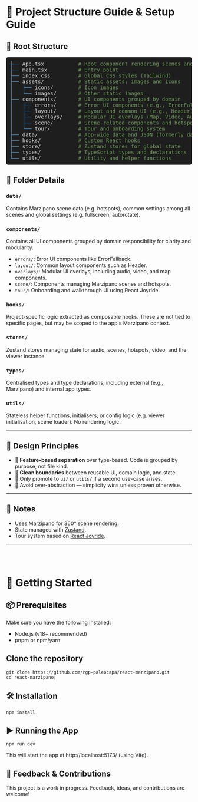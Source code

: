 # 🧭 Project Structure Guide & Setup Guide

## 📁 Root Structure

<pre style="background:#1e1e1e; color:#d4d4d4; padding:10px; border-radius:5px; font-family: monospace;">
<span style="color:#569cd6;">├──</span> App.tsx           <span style="color:#6a9955;"># Root component rendering scenes and overlays</span>
<span style="color:#569cd6;">├──</span> main.tsx          <span style="color:#6a9955;"># Entry point</span>
<span style="color:#569cd6;">├──</span> index.css         <span style="color:#6a9955;"># Global CSS styles (Tailwind)</span>
<span style="color:#569cd6;">├──</span> assets/           <span style="color:#6a9955;"># Static assets: images and icons</span>
<span style="color:#569cd6;">│</span>   <span style="color:#569cd6;">├──</span> icons/        <span style="color:#6a9955;"># Icon images</span>
<span style="color:#569cd6;">│</span  >   <span style="color:#569cd6;">└──</span> images/       <span style="color:#6a9955;"># Other static images</span>
<span style="color:#569cd6;">├──</span> components/       <span style="color:#6a9955;"># UI components grouped by domain</span>
<span style="color:#569cd6;">│</span>   <span style="color:#569cd6;">├──</span> errors/       <span style="color:#6a9955;"># Error UI components (e.g., ErrorFallback)</span>
<span style="color:#569cd6;">│</span>   <span style="color:#569cd6;">├──</span> layout/       <span style="color:#6a9955;"># Layout and common UI (e.g., Header)</span>
<span style="color:#569cd6;">│</span>   <span style="color:#569cd6;">├──</span> overlays/     <span style="color:#6a9955;"># Modular UI overlays (Map, Video, Audio, etc.)</span>
<span style="color:#569cd6;">│</span>   <span style="color:#569cd6;">├──</span> scene/        <span style="color:#6a9955;"># Scene-related components and hotspots</span>
<span style="color:#569cd6;">│</span>   <span style="color:#569cd6;">└──</span> tour/         <span style="color:#6a9955;"># Tour and onboarding system</span>
<span style="color:#569cd6;">├──</span> data/             <span style="color:#6a9955;"># App-wide data and JSON (formerly data/)</span>
<span style="color:#569cd6;">├──</span> hooks/            <span style="color:#6a9955;"># Custom React hooks</span>
<span style="color:#569cd6;">├──</span> store/            <span style="color:#6a9955;"># Zustand stores for global state</span>
<span style="color:#569cd6;">├──</span> types/            <span style="color:#6a9955;"># TypeScript types and declarations</span>
<span style="color:#569cd6;">└──</span> utils/            <span style="color:#6a9955;"># Utility and helper functions</span></pre>


## 🧩 Folder Details

### `data/`
Contains Marzipano scene data (e.g. hotspots), common settings among all scenes and global settings (e.g. fullscreen, autorotate).

### `components/`
Contains all UI components grouped by domain responsibility for clarity and modularity.

- `errors/`: Error UI components like ErrorFallback.
- `layout/`: Common layout components such as Header.
- `overlays/`: Modular UI overlays, including audio, video, and map components.
- `scene/`: Components managing Marzipano scenes and hotspots.
- `tour/`: Onboarding and walkthrough UI using React Joyride.

### `hooks/`
Project-specific logic extracted as composable hooks. These are not tied to specific pages, but may be scoped to the app's Marzipano context.

### `stores/`
Zustand stores managing state for audio, scenes, hotspots, video, and the viewer instance.

### `types/`
Centralised types and type declarations, including external (e.g., Marzipano) and internal app types.

### `utils/`
Stateless helper functions, initialisers, or config logic (e.g. viewer initialisation, scene loader). No rendering logic.

---

## 🔧 Design Principles

- 🧠 **Feature-based separation** over type-based. Code is grouped by purpose, not file kind.
- 🧼 **Clean boundaries** between reusable UI, domain logic, and state.
- 🔁 Only promote to `ui/` or `utils/` if a second use-case arises.
- 🚫 Avoid over-abstraction — simplicity wins unless proven otherwise.

---

## 📝 Notes

- Uses [Marzipano](https://www.marzipano.net/) for 360° scene rendering.
- State managed with [Zustand](https://github.com/pmndrs/zustand).
- Tour system based on [React Joyride](https://github.com/gilbarbara/react-joyride).

---

<br>
<br>

# 🚀 Getting Started

## 📦 Prerequisites

Make sure you have the following installed:

  - Node.js (v18+ recommended)
  - pnpm or npm/yarn

## Clone the repository
    git clone https://github.com/rgp-paleocapa/react-marzipano.git
    cd react-marzipano;

## 🛠 Installation
```
npm install
```

## ▶️ Running the App
```
npm run dev
```

This will start the app at http://localhost:5173/ (using Vite).

## 🧃 Feedback & Contributions

This project is a work in progress. Feedback, ideas, and contributions are welcome!
